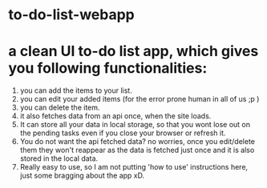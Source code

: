 # to-do-list-webapp
# a clean UI to-do list app, which gives you following functionalities:
1) you can add the items to your list.
2) you can edit your added items (for the error prone human in all of us ;p )
3) you can delete the item.
4) it also fetches data from an api once, when the site loads.
5) It can store all your data in local storage, so that you wont lose out on the pending tasks even if you close your browser or refresh it.
6) You do not want the api fetched data? no worries, once you edit/delete them they won't reappear as the data is fetched just once and it is also stored in the local data.
7) Really easy to use, so I am not putting 'how to use' instructions here, just some bragging about the app xD.
